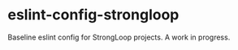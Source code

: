 eslint-config-strongloop
========================

Baseline eslint config for StrongLoop projects. A work in progress.
